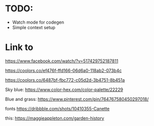 # TODO:
- Watch mode for codegen
- Simple context setup

# Link to
https://www.facebook.com/watch/?v=517429752187811

https://coolors.co/ef476f-ffd166-06d6a0-118ab2-073b4c

https://coolors.co/6487bf-fbc772-c05d2d-3b4751-8b451a


Sky blue:
https://www.color-hex.com/color-palette/22229

Blue and grass:
https://www.pinterest.com/pin/764767580450297018/

fonts
https://dribbble.com/shots/10410355-Canette

this:
https://maggieappleton.com/garden-history